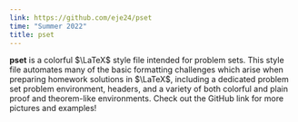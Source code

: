 ```yaml
---
link: https://github.com/eje24/pset
time: "Summer 2022"
title: pset
---
```


**pset** is a colorful $\LaTeX$ style file intended for problem sets. This style file automates many of the basic formatting challenges which arise when preparing homework solutions in $\LaTeX$, including a dedicated problem set problem environment, headers, and a variety of both colorful and plain proof and theorem-like environments. Check out the GitHub link for more pictures and examples!
